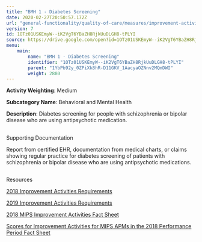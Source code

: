 ```yaml
---
title: "BMH 1 - Diabetes Screening"
date: 2020-02-27T20:50:57.172Z
url: "general-functionality/quality-of-care/measures/improvement-activities-measures/2018-improvement-activities/bmh-1-diabetes-screening.html"
version: 7
id: 1OTz01USKEmyW--iK2VgT6YBaZH8RjkUuDLGH8-tPLYI
source: https://drive.google.com/open?id=1OTz01USKEmyW--iK2VgT6YBaZH8RjkUuDLGH8-tPLYI
menu:
    main:
        name: "BMH 1 - Diabetes Screening"
        identifier: "1OTz01USKEmyW--iK2VgT6YBaZH8RjkUuDLGH8-tPLYI"
        parent: "1YbPb92y_0ZPiXk8hR-D11GKV_1AacyaOZNnv2MQmDWI"
        weight: 2880
---
```









**Activity Weighting**: Medium

**Subcategory Name**: Behavioral and Mental Health

**Description**: Diabetes screening for people with schizophrenia or bipolar disease who are using antipsychotic medication.







## 

Supporting Documentation

Report from certified EHR, documentation from medical charts, or claims showing regular practice for diabetes screening of patients with schizophrenia or bipolar disease who are using antipsychotic medications.







## 

Resources

[2018 Improvement Activities Requirements](https://qpp.cms.gov/mips/improvement-activities?py=2018)

[2019 Improvement Activities Requirements](https://qpp.cms.gov/mips/improvement-activities?py=2019)

[2018 MIPS Improvement Activities Fact Sheet](https://qpp.cms.gov/resource/2018%20MIPS%20Improvement%20Activities%20Fact%20Sheet)

[Scores for Improvement Activities for MIPS APMs in the 2018 Performance Period Fact Sheet](https://qpp.cms.gov/resource/2018%20MIPS%20APMs%20improvement%20Activities%20scores%20fact%20sheet)

